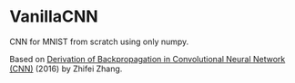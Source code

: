 # VanillaCNN

CNN for MNIST from scratch using only numpy.

Based on [Derivation of Backpropagation in Convolutional Neural Network (CNN)](https://pdfs.semanticscholar.org/5d79/11c93ddcb34cac088d99bd0cae9124e5dcd1.pdf) (2016) by Zhifei Zhang.
